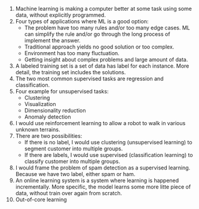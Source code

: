 1. Machine learning is making a computer better at some task using some data, without explicitly programmed.
2. Four types of applications where ML is a good option:
    - The problem have too many rules and/or too many edge cases. ML can simplify the rule and/or go through the long process of implement the answer.
    - Traditional approach yields no good solution or too complex.
    - Environment has too many fluctuation.
    - Getting insight about complex problems and large amount of data.
3. A labeled training set is a set of data has label for each instance. More detail, the training set includes the solutions.
4. The two most common supervised tasks are regression and classification.
5. Four example for unsupervised tasks:
    - Clustering 
    - Visualization
    - Dimensionality reduction
    - Anomaly detection
6. I would use reinforcement learning to allow a robot to walk in various unknown terrains.
7. There are two possibilities:
    - If there is no label, I would use clustering (unsupervised learning) to segment customer into multiple groups.
    - If there are labels, I would use supervised (classification learning) to classify customer into multiple groups. 
8. I would frame the problem of spam detection as a supervised learning. Because we have two label, either spam or ham.
9. An online learning system is a system where learning is happened incrementally. More specific, the model learns some more litte piece of data, without train over again from scratch.
10. Out-of-core learning 